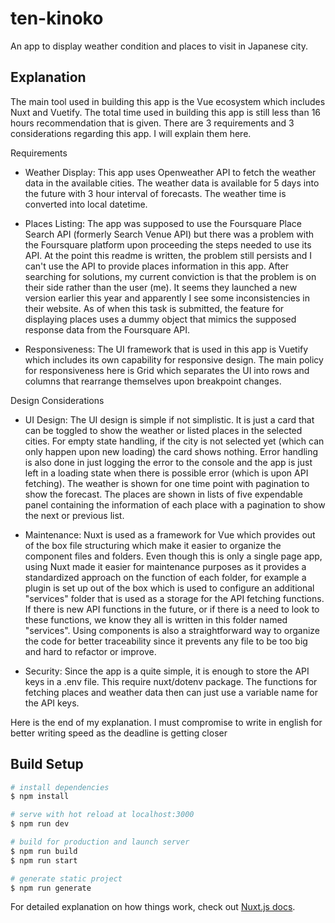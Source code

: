 # ten-kinoko

An app to display weather condition and places to visit in Japanese city.

## Explanation

The main tool used in building this app is the Vue ecosystem which includes Nuxt and Vuetify. The total time used in building this app is still less than 16 hours recommendation that is given. There are 3 requirements and 3 considerations regarding this app. I will explain them here.

Requirements

- Weather Display: This app uses Openweather API to fetch the weather data in the available cities. The weather data is available for 5 days into the future with 3 hour interval of forecasts. The weather time is converted into local datetime.

- Places Listing: The app was supposed to use the Foursquare Place Search API (formerly Search Venue API) but there was a problem with the Foursquare platform upon proceeding the steps needed to use its API. At the point this readme is written, the problem still persists and I can't use the API to provide places information in this app. After searching for solutions, my current conviction is that the problem is on their side rather than the user (me). It seems they launched a new version earlier this year and apparently I see some inconsistencies in their website. As of when this task is submitted, the feature for displaying places uses a dummy object that mimics the supposed response data from the Foursquare API.

- Responsiveness: The UI framework that is used in this app is Vuetify which includes its own capability for responsive design. The main policy for responsiveness here is Grid which separates the UI into rows and columns that rearrange themselves upon breakpoint changes.

Design Considerations

- UI Design: The UI design is simple if not simplistic. It is just a card that can be toggled to show the weather or listed places in the selected cities. For empty state handling, if the city is not selected yet (which can only happen upon new loading) the card shows nothing. Error handling is also done in just logging the error to the console and the app is just left in a loading state when there is possible error (which is upon API fetching). The weather is shown for one time point with pagination to show the forecast. The places are shown in lists of five expendable panel containing the information of each place with a pagination to show the next or previous list.

- Maintenance: Nuxt is used as a framework for Vue which provides out of the box file structuring which make it easier to organize the component files and folders. Even though this is only a single page app, using Nuxt made it easier for maintenance purposes as it provides a standardized approach on the function of each folder, for example a plugin is set up out of the box which is used to configure an additional "services" folder that is used as a storage for the API fetching functions. If there is new API functions in the future, or if there is a need to look to these functions, we know they all is written in this folder named "services". Using components is also a straightforward way to organize the code for better traceability since it prevents any file to be too big and hard to refactor or improve.

- Security: Since the app is a quite simple, it is enough to store the API keys in a .env file. This require nuxt/dotenv package. The functions for fetching places and weather data then can just use a variable name for the API keys.

Here is the end of my explanation. I must compromise to write in english for better writing speed as the deadline is getting closer

## Build Setup

```bash
# install dependencies
$ npm install

# serve with hot reload at localhost:3000
$ npm run dev

# build for production and launch server
$ npm run build
$ npm run start

# generate static project
$ npm run generate
```

For detailed explanation on how things work, check out [Nuxt.js docs](https://nuxtjs.org).
